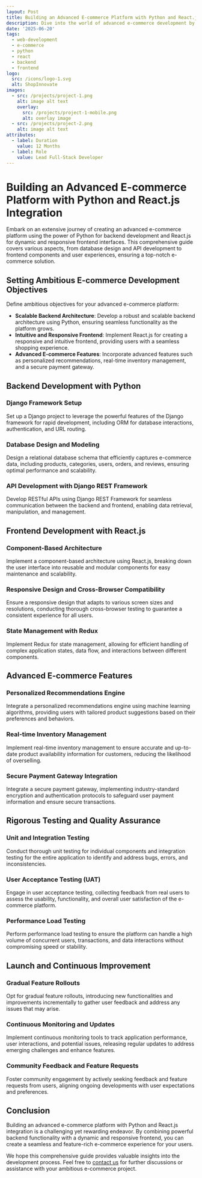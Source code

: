 ```yaml
---
layout: Post
title: Building an Advanced E-commerce Platform with Python and React.js Integration
description: Dive into the world of advanced e-commerce development by creating a robust platform using Python for backend functionality and React.js for dynamic and responsive user interfaces. This comprehensive guide covers various aspects, from database design and API development to frontend components and user experiences, ensuring a top-notch e-commerce solution.
date: '2025-06-20'
tags:
  - web-development
  - e-commerce
  - python
  - react
  - backend
  - frontend
logo:
  src: /icons/logo-1.svg
  alt: ShopInnovate
images:
  - src: /projects/project-1.png
    alt: image alt text
    overlay:
      src: /projects/project-1-mobile.png
      alt: overlay image
  - src: /projects/project-2.png
    alt: image alt text
attributes:
  - label: Duration
    value: 12 Months
  - label: Role
    value: Lead Full-Stack Developer
---
```


# Building an Advanced E-commerce Platform with Python and React.js Integration

Embark on an extensive journey of creating an advanced e-commerce platform using the power of Python for backend development and React.js for dynamic and responsive frontend interfaces. This comprehensive guide covers various aspects, from database design and API development to frontend components and user experiences, ensuring a top-notch e-commerce solution.

## Setting Ambitious E-commerce Development Objectives

Define ambitious objectives for your advanced e-commerce platform:

- **Scalable Backend Architecture**: Develop a robust and scalable backend architecture using Python, ensuring seamless functionality as the platform grows.
- **Intuitive and Responsive Frontend**: Implement React.js for creating a responsive and intuitive frontend, providing users with a seamless shopping experience.
- **Advanced E-commerce Features**: Incorporate advanced features such as personalized recommendations, real-time inventory management, and a secure payment gateway.

## Backend Development with Python

### Django Framework Setup

Set up a Django project to leverage the powerful features of the Django framework for rapid development, including ORM for database interactions, authentication, and URL routing.

### Database Design and Modeling

Design a relational database schema that efficiently captures e-commerce data, including products, categories, users, orders, and reviews, ensuring optimal performance and scalability.

### API Development with Django REST Framework

Develop RESTful APIs using Django REST Framework for seamless communication between the backend and frontend, enabling data retrieval, manipulation, and management.

## Frontend Development with React.js

### Component-Based Architecture

Implement a component-based architecture using React.js, breaking down the user interface into reusable and modular components for easy maintenance and scalability.

### Responsive Design and Cross-Browser Compatibility

Ensure a responsive design that adapts to various screen sizes and resolutions, conducting thorough cross-browser testing to guarantee a consistent experience for all users.

### State Management with Redux

Implement Redux for state management, allowing for efficient handling of complex application states, data flow, and interactions between different components.

## Advanced E-commerce Features

### Personalized Recommendations Engine

Integrate a personalized recommendations engine using machine learning algorithms, providing users with tailored product suggestions based on their preferences and behaviors.

### Real-time Inventory Management

Implement real-time inventory management to ensure accurate and up-to-date product availability information for customers, reducing the likelihood of overselling.

### Secure Payment Gateway Integration

Integrate a secure payment gateway, implementing industry-standard encryption and authentication protocols to safeguard user payment information and ensure secure transactions.

## Rigorous Testing and Quality Assurance

### Unit and Integration Testing

Conduct thorough unit testing for individual components and integration testing for the entire application to identify and address bugs, errors, and inconsistencies.

### User Acceptance Testing (UAT)

Engage in user acceptance testing, collecting feedback from real users to assess the usability, functionality, and overall user satisfaction of the e-commerce platform.

### Performance Load Testing

Perform performance load testing to ensure the platform can handle a high volume of concurrent users, transactions, and data interactions without compromising speed or stability.

## Launch and Continuous Improvement

### Gradual Feature Rollouts

Opt for gradual feature rollouts, introducing new functionalities and improvements incrementally to gather user feedback and address any issues that may arise.

### Continuous Monitoring and Updates

Implement continuous monitoring tools to track application performance, user interactions, and potential issues, releasing regular updates to address emerging challenges and enhance features.

### Community Feedback and Feature Requests

Foster community engagement by actively seeking feedback and feature requests from users, aligning ongoing developments with user expectations and preferences.

## Conclusion

Building an advanced e-commerce platform with Python and React.js integration is a challenging yet rewarding endeavor. By combining powerful backend functionality with a dynamic and responsive frontend, you can create a seamless and feature-rich e-commerce experience for your users.

We hope this comprehensive guide provides valuable insights into the development process. Feel free to [contact us](mailto:addictedarun4@gmail.com) for further discussions or assistance with your ambitious e-commerce project.
